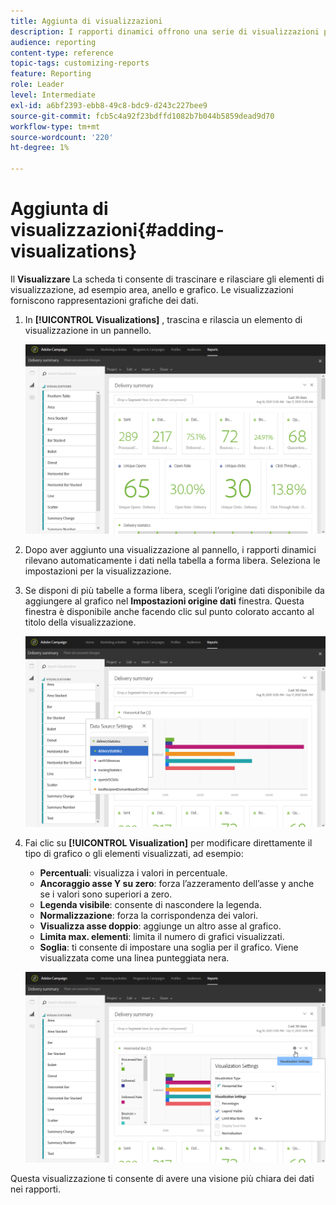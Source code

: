 ```yaml
---
title: Aggiunta di visualizzazioni
description: I rapporti dinamici offrono una serie di visualizzazioni per aggiungere una rappresentazione grafica al rapporto.
audience: reporting
content-type: reference
topic-tags: customizing-reports
feature: Reporting
role: Leader
level: Intermediate
exl-id: a6bf2393-ebb8-49c8-bdc9-d243c227bee9
source-git-commit: fcb5c4a92f23bdffd1082b7b044b5859dead9d70
workflow-type: tm+mt
source-wordcount: '220'
ht-degree: 1%

---
```


# Aggiunta di visualizzazioni{#adding-visualizations}

Il **Visualizzare** La scheda ti consente di trascinare e rilasciare gli elementi di visualizzazione, ad esempio area, anello e grafico. Le visualizzazioni forniscono rappresentazioni grafiche dei dati.

1. In **[!UICONTROL Visualizations]** , trascina e rilascia un elemento di visualizzazione in un pannello.

   ![](assets/dynamic_report_visualization_1.png)

1. Dopo aver aggiunto una visualizzazione al pannello, i rapporti dinamici rilevano automaticamente i dati nella tabella a forma libera. Seleziona le impostazioni per la visualizzazione.
1. Se disponi di più tabelle a forma libera, scegli l’origine dati disponibile da aggiungere al grafico nel **Impostazioni origine dati** finestra. Questa finestra è disponibile anche facendo clic sul punto colorato accanto al titolo della visualizzazione.

   ![](assets/dynamic_report_visualization_2.png)

1. Fai clic su **[!UICONTROL Visualization]** per modificare direttamente il tipo di grafico o gli elementi visualizzati, ad esempio:

   * **Percentuali**: visualizza i valori in percentuale.
   * **Ancoraggio asse Y su zero**: forza l’azzeramento dell’asse y anche se i valori sono superiori a zero.
   * **Legenda visibile**: consente di nascondere la legenda.
   * **Normalizzazione**: forza la corrispondenza dei valori.
   * **Visualizza asse doppio**: aggiunge un altro asse al grafico.
   * **Limita max. elementi**: limita il numero di grafici visualizzati.
   * **Soglia**: ti consente di impostare una soglia per il grafico. Viene visualizzata come una linea punteggiata nera.

   ![](assets/dynamic_report_visualization_3.png)

Questa visualizzazione ti consente di avere una visione più chiara dei dati nei rapporti.
